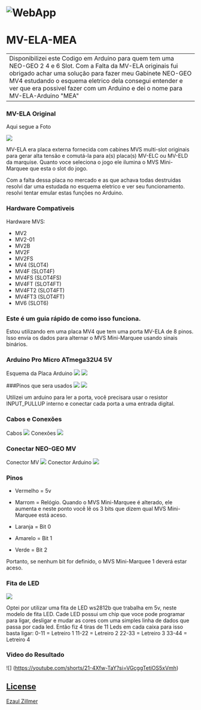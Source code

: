 # ![WebApp](https://github.com/ezaul/MV-ELA-MEA/blob/main/images/marque.jpg)
# MV-ELA-MEA
<table>
<tr>
<td>
 Disponibilizei este Codigo em Arduino para quem tem uma NEO-GEO 2 4 e 6 Slot. Com a Falta da MV-ELA originais fui obrigado achar uma solução para fazer meu Gabinete NEO-GEO MV4 estudando o esquema eletrico dela consegui entender e ver que era possivel fazer com um Arduino e dei o nome para MV-ELA-Arduino "MEA"
</td>
</tr>
</table>

### MV-ELA Original
Aqui segue a Foto 

![](https://github.com/ezaul/MV-ELA-MEA/blob/main/images/Mv-ela_top.jpg)

MV-ELA era placa externa fornecida com cabines MVS multi-slot originais para gerar alta tensão e comutá-la para a(s) placa(s) MV-ELC ou MV-ELD da marquise.
Quanto voce seleciona o jogo ele ilumina o MVS Mini-Marquee que esta o slot do jogo.

Com a falta dessa placa no mercado e as que achava todas destruidas resolvi dar uma estudada no esquema eletrico e ver seu funcionamento.
resolvi tentar emular estas funções no Arduino.

### Hardware Compativeis

Hardware MVS:

- MV2
- MV2-01
- MV2B
- MV2F
- MV2FS
- MV4 (SLOT4)
- MV4F (SLOT4F)
- MV4FS (SLOT4FS)
- MV4FT (SLOT4FT)
- MV4FT2 (SLOT4FT)
- MV4FT3 (SLOT4FT)
- MV6 (SLOT6)

### Este é um guia rápido de como isso funciona.

Estou utilizando em uma placa MV4 que tem uma porta MV-ELA de 8 pinos.
Isso envia os dados para alternar o MVS Mini-Marquee usando sinais binários.

### Arduino Pro Micro ATmega32U4 5V

Esquema da Placa Arduino
![](https://github.com/ezaul/MV-ELA-MEA/blob/main/images/Arduino-Leonardo.jpeg)
![](https://github.com/ezaul/MV-ELA-MEA/blob/main/images/mv-ela-mea-01.jpg)

###Pinos que sera usados
![](https://github.com/ezaul/MV-ELA-MEA/blob/main/images/mv-ela-mea-02.jpg)
![](https://github.com/ezaul/MV-ELA-MEA/blob/main/images/mv-ela-mea-03.jpg)

Utilizei um arduino para ler a porta, você precisara usar o resistor INPUT_PULLUP interno e conectar cada porta a uma entrada digital.

### Cabos e Conexões

Cabos
![](https://github.com/ezaul/MV-ELA-MEA/blob/main/images/mv-ela-mea-04.jpg)
Conexões
![](https://github.com/ezaul/MV-ELA-MEA/blob/main/images/mv-ela-mea-05.jpg)

### Conectar NEO-GEO MV

Conector MV
![](https://github.com/ezaul/MV-ELA-MEA/blob/main/images/mv-ela-mea-06.jpg)
Conector Arduino
![](https://github.com/ezaul/MV-ELA-MEA/blob/main/images/mv-ela-mea-07.jpg)


### Pinos

- Vermelho = 5v

- Marrom = Relógio. Quando o MVS Mini-Marquee é alterado, ele aumenta e neste ponto você lê os 3 bits que dizem qual MVS Mini-Marquee está aceso.

- Laranja = Bit 0

- Amarelo = Bit 1

- Verde = Bit 2

Portanto, se nenhum bit for definido, o MVS Mini-Marquee 1 deverá estar aceso.


### Fita de LED

![](https://github.com/ezaul/MV-ELA-MEA/blob/main/images/mv-ela-mea-fitaled.jpg)

Optei por utilizar uma fita de LED ws2812b que trabalha em 5v, neste modelo de fita LED. Cade LED possui um chip que voce pode programar para ligar, desligar e mudar as cores com uma
simples linha de dados que passa por cada led. Então fiz 4 tiras de 11 Leds em cada caixa para isso basta ligar:
0-11  = Letreiro 1 
11-22 = Letreiro 2
22-33 = Letreiro 3
33-44 = Letreiro 4

### Video do Resultado

![] (https://youtube.com/shorts/21-4Xfw-TaY?si=VGcggTetiOS5xVmh)

## [License](https://github.com/ezaul/MV-ELA-MEA/images/LICENSE.md)

[Ezaul Zillmer](https://github.com/ezaul)

